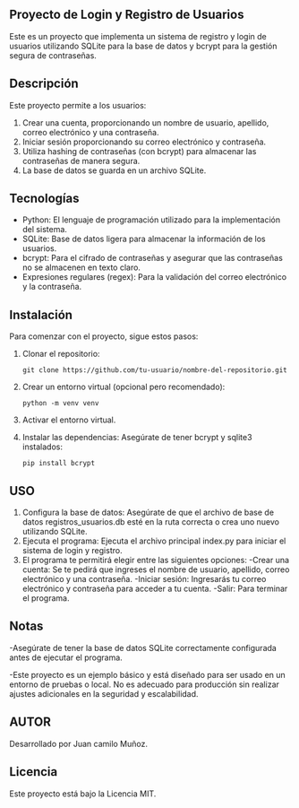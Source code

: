 ## Proyecto de Login y Registro de Usuarios

Este es un proyecto que implementa un sistema de registro y login de usuarios utilizando SQLite para la base de datos y bcrypt para la gestión segura de contraseñas.

## Descripción

Este proyecto permite a los usuarios:
1. Crear una cuenta, proporcionando un nombre de usuario, apellido, correo electrónico y una contraseña.
2. Iniciar sesión proporcionando su correo electrónico y contraseña.
3. Utiliza hashing de contraseñas (con bcrypt) para almacenar las contraseñas de manera segura.
4. La base de datos se guarda en un archivo SQLite.

## Tecnologías

- Python: El lenguaje de programación utilizado para la implementación del sistema.
- SQLite: Base de datos ligera para almacenar la información de los usuarios.
- bcrypt: Para el cifrado de contraseñas y asegurar que las contraseñas no se almacenen en texto claro.
- Expresiones regulares (regex): Para la validación del correo electrónico y la contraseña.

## Instalación

Para comenzar con el proyecto, sigue estos pasos:
1. Clonar el repositorio:

       git clone https://github.com/tu-usuario/nombre-del-repositorio.git

2. Crear un entorno virtual (opcional pero recomendado):

       python -m venv venv

3. Activar el entorno virtual.
4. Instalar las dependencias: Asegúrate de tener bcrypt y sqlite3 instalados:

       pip install bcrypt

## USO

1. Configura la base de datos: Asegúrate de que el archivo de base de datos registros_usuarios.db esté en la ruta correcta o crea uno nuevo utilizando SQLite.
2. Ejecuta el programa: Ejecuta el archivo principal index.py para iniciar el sistema de login y registro.
3. El programa te permitirá elegir entre las siguientes opciones:
     -Crear una cuenta: Se te pedirá que ingreses el nombre de usuario, apellido, correo electrónico y una contraseña.
     -Iniciar sesión: Ingresarás tu correo electrónico y contraseña para acceder a tu cuenta.
     -Salir: Para terminar el programa.

## Notas

  -Asegúrate de tener la base de datos SQLite correctamente configurada antes de ejecutar el programa.
  
  -Este proyecto es un ejemplo básico y está diseñado para ser usado en un entorno de pruebas o local. No es adecuado para      producción sin realizar ajustes adicionales en la seguridad y escalabilidad.

## AUTOR

  Desarrollado por Juan camilo Muñoz.

## Licencia

  Este proyecto está bajo la Licencia MIT.


